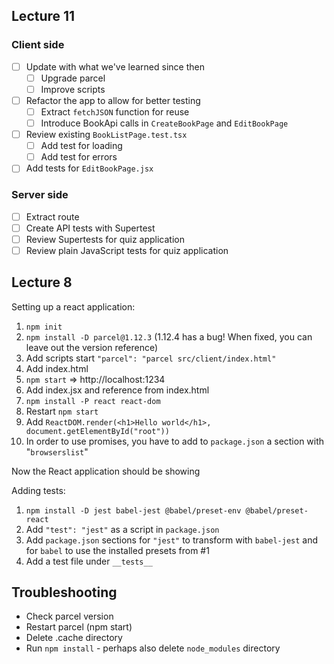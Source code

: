 ## Lecture 11

### Client side

* [ ] Update with what we've learned since then
  * [ ] Upgrade parcel
  * [ ] Improve scripts
* [ ] Refactor the app to allow for better testing
  * [ ] Extract `fetchJSON` function for reuse
  * [ ] Introduce BookApi calls in `CreateBookPage` and `EditBookPage`
* [ ] Review existing `BookListPage.test.tsx`
  * [ ] Add test for loading
  * [ ] Add test for errors
* [ ] Add tests for `EditBookPage.jsx`

### Server side

* [ ] Extract route
* [ ] Create API tests with Supertest
* [ ] Review Supertests for quiz application
* [ ] Review plain JavaScript tests for quiz application

## Lecture 8

Setting up a react application:

1. `npm init`
2. `npm install -D parcel@1.12.3` (1.12.4 has a bug! When fixed, you can leave out the version reference)
3. Add scripts start `"parcel": "parcel src/client/index.html"`
4. Add index.html
5. `npm start` => http://localhost:1234
6. Add index.jsx and reference from index.html
7. `npm install -P react react-dom`
8. Restart `npm start`
9. Add `ReactDOM.render(<h1>Hello world</h1>, document.getElementById("root"))`
10. In order to use promises, you have to add to `package.json` a section with "`browserslist`"

Now the React application should be showing

Adding tests:

1. `npm install -D jest babel-jest @babel/preset-env @babel/preset-react`
2. Add `"test": "jest"` as a script in `package.json`
3. Add `package.json` sections for `"jest"` to transform with `babel-jest` and for `babel` to use the installed presets from #1
4. Add a test file under `__tests__`


## Troubleshooting

* Check parcel version
* Restart parcel (npm start)
* Delete .cache directory
* Run `npm install` - perhaps also delete `node_modules` directory


